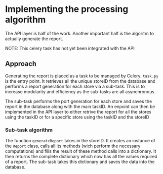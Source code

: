 # Implementing the processing algorithm
The API layer is half of the work. Another important half is the algoritm to actually generate the report.

NOTE: This celery task has not yet been integrated with the API

## Approach
Generating the report is placed as a task to be managed by Celery. `task.py` is the entry point. It retrieves all the unique storeID from the database and performs a report generation for each store via a sub-task. This is to increase modularity and efficiency as the sub-tasks are all asynchronous.

The sub-task performs the port generation for each store and saves the report in the database along with the main taskID. An enpoint can then be implemented in the API layer to either retrive the report for all the stores using the taskID or for a specific store using the taskID and the storeID

### Sub-task algorithm
The function `generateReport` takes in the storeID. It creates an instance of the `Report` class, calls all its methods (wich perform the necessary computations) and fills the result of these method calls into a dictionary. It then returns the complete dictionary which now has all the values required of a report. The sub-task takes this dictionary and saves the data into the database.
